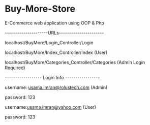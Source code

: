 # Buy-More-Store
E-Commerce web application using OOP &amp; Php

---------------------URLs----------------------

localhost/BuyMore/Login_Controller/Login

localhost/BuyMore/Index_Controller/Index (User)

localhost/BuyMore/Categories_Controller/Categories (Admin Login Required)

------------------ Login Info -----------------

username: usama.imran@rolustech.com (Admin)

password: 123

username:usama.imran@yahoo.com (User)

password: 123


